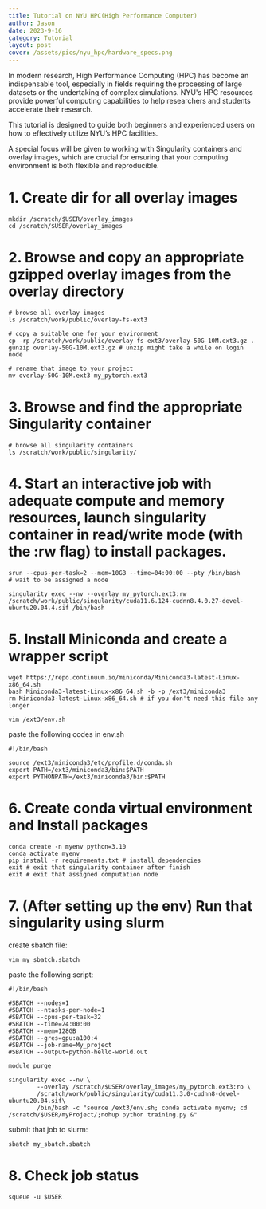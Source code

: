 ```yaml
---
title: Tutorial on NYU HPC(High Performance Computer)
author: Jason
date: 2023-9-16
category: Tutorial
layout: post
cover: /assets/pics/nyu_hpc/hardware_specs.png
---
```

In modern research, High Performance Computing (HPC) has become an indispensable tool, especially in fields requiring the processing of large datasets or the undertaking of complex simulations. NYU's HPC resources provide powerful computing capabilities to help researchers and students accelerate their research.

This tutorial is designed to guide both beginners and experienced users on how to effectively utilize NYU’s HPC facilities.

A special focus will be given to working with Singularity containers and overlay images, which are crucial for ensuring that your computing environment is both flexible and reproducible.

# 1. Create dir for all overlay images
```shell
mkdir /scratch/$USER/overlay_images
cd /scratch/$USER/overlay_images
```
# 2. Browse and copy an appropriate gzipped overlay images from the overlay directory
```shell
# browse all overlay images 
ls /scratch/work/public/overlay-fs-ext3

# copy a suitable one for your environment
cp -rp /scratch/work/public/overlay-fs-ext3/overlay-50G-10M.ext3.gz .
gunzip overlay-50G-10M.ext3.gz # unzip might take a while on login node

# rename that image to your project 
mv overlay-50G-10M.ext3 my_pytorch.ext3
```
# 3. Browse and find the appropriate Singularity container 
```shell
# browse all singularity containers
ls /scratch/work/public/singularity/
```
# 4. Start an interactive job with adequate compute and memory resources, launch singularity container in read/write mode (with the :rw flag) to install packages.
```shell
srun --cpus-per-task=2 --mem=10GB --time=04:00:00 --pty /bin/bash
# wait to be assigned a node

singularity exec --nv --overlay my_pytorch.ext3:rw /scratch/work/public/singularity/cuda11.6.124-cudnn8.4.0.27-devel-ubuntu20.04.4.sif /bin/bash

```
# 5. Install Miniconda and create a wrapper script
```shell
wget https://repo.continuum.io/miniconda/Miniconda3-latest-Linux-x86_64.sh
bash Miniconda3-latest-Linux-x86_64.sh -b -p /ext3/miniconda3
rm Miniconda3-latest-Linux-x86_64.sh # if you don't need this file any longer

vim /ext3/env.sh
```
paste the following codes in env.sh
```shell
#!/bin/bash

source /ext3/miniconda3/etc/profile.d/conda.sh
export PATH=/ext3/miniconda3/bin:$PATH
export PYTHONPATH=/ext3/miniconda3/bin:$PATH
```
# 6. Create conda virtual environment and Install packages 
```shell
conda create -n myenv python=3.10
conda activate myenv
pip install -r requirements.txt # install dependencies
exit # exit that singularity container after finish
exit # exit that assigned computation node
```
# 7. (After setting up the env) Run that singularity using slurm
create sbatch file:
```shell
vim my_sbatch.sbatch
```
paste the following script:
```shell
#!/bin/bash

#SBATCH --nodes=1
#SBATCH --ntasks-per-node=1
#SBATCH --cpus-per-task=32
#SBATCH --time=24:00:00
#SBATCH --mem=128GB
#SBATCH --gres=gpu:a100:4
#SBATCH --job-name=My_project
#SBATCH --output=python-hello-world.out

module purge

singularity exec --nv \
	    --overlay /scratch/$USER/overlay_images/my_pytorch.ext3:ro \
	    /scratch/work/public/singularity/cuda11.3.0-cudnn8-devel-ubuntu20.04.sif\
	    /bin/bash -c "source /ext3/env.sh; conda activate myenv; cd /scratch/$USER/myProject/;nohup python training.py &"

```
submit that job to slurm:
```shell
sbatch my_sbatch.sbatch
```
# 8. Check job status
```shell
squeue -u $USER
```
